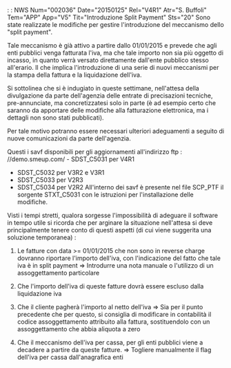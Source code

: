 :  : NWS Num="002036" Date="20150125" Rel="V4R1" Atr="S. Buffoli" Tem="APP" App="V5" Tit="Introduzione Split Payment" Sts="20"
Sono state realizzate le modifiche per gestire l'introduzione del meccanismo dello "split payment".

Tale meccanismo è già attivo a partire dallo 01/01/2015 e prevede che agli enti pubblici venga fatturata l'iva, ma che tale importo non sia più oggetto di incasso, in quanto verrà versato direttamente dall'ente pubblico stesso all'erario. Il che implica l'introduzione di una serie di nuovi meccanismi per la stampa della fattura e la liquidazione dell'iva.

Si sottolinea che si è indugiato in queste settimane, nell'attesa della divulgazione da parte dell'agenzia delle entrate di precisazioni tecniche, pre-annunciate, ma concretizzatesi solo in parte (è ad esempio certo che saranno da apportare delle modifiche alla fatturazione elettronica, ma i dettagli non sono stati pubblicati).

Per tale motivo potranno essere necessari ulteriori adeguamenti a seguito di nuove comunicazioni da parte dell'agenzia.

Questi i savf disponibili per gli aggiornamenti all'indirizzo ftp : //demo.smeup.com/ -  SDST_C5031 per V4R1
-  SDST_C5032 per V3R2 e V3R1
-  SDST_C5033 per V2R3
-  SDST_C5034 per V2R2
All'interno dei savf è presente nel file SCP_PTF il sorgente STXT_C5031 con le istruzioni per l'installazione delle modifiche.

Visti i tempi stretti, qualora sorgesse l'impossibilità di adeguare il software in tempo utile si ricorda che per arginare la situazione nell'attesa si deve principalmente tenere conto di questi aspetti (di cui viene suggerita una soluzione temporanea) : 

1. Le fatture con data >= 01/01/2015 che non sono in reverse charge dovranno riportare
l'importo dell'iva, con l'indicazione del fatto che tale iva è in split payment => Introdurre una nota manuale o l'utilizzo di un assoggettamento particolare 
2. Che l'importo dell'iva di queste fatture dovrà essere escluso dalla liquidazione iva

3. Che il cliente pagherà l'importo al netto dell'iva
=> Sia per il punto precedente che per questo, si consiglia di modificare in contabilità il codice assoggettamento attribuito alla fattura, sostituendolo con un assoggettamento che abbia aliquota a zero

4. Che il meccanismo dell'iva per cassa, per gli enti pubblici viene a decadere a partire da
queste fatture.
=> Togliere manualmente il flag dell'iva per cassa dall'anagrafica enti 
